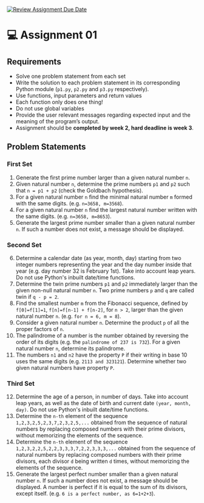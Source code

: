 [![Review Assignment Due Date](https://classroom.github.com/assets/deadline-readme-button-24ddc0f5d75046c5622901739e7c5dd533143b0c8e959d652212380cedb1ea36.svg)](https://classroom.github.com/a/iQ4XzY6h)
# :computer: Assignment 01

## Requirements
- Solve one problem statement from each set
- Write the solution to each problem statement in its corresponding Python module (`p1.py`, `p2.py` and `p3.py` respectively).
- Use functions, input parameters and return values
- Each function only does one thing!
- Do not use global variables
- Provide the user relevant messages regarding expected input and the meaning of the program’s output.
- Assignment should be **completed by week 2, hard deadline is week 3**.

## Problem Statements
### First Set
1. Generate the first prime number larger than a given natural number `n`.
2. Given natural number `n`, determine the prime numbers `p1` and `p2` such that `n = p1 + p2` (check the Goldbach hypothesis).
3. For a given natural number `n` find the minimal natural number `m` formed with the same digits. (e.g. `n=3658, m=3568`).
4. For a given natural number `n` find the largest natural number written with the same digits. (e.g. `n=3658, m=8653`).
5. Generate the largest prime number smaller than a given natural number `n`. If such a number does not exist, a message should be displayed.

### Second Set
6. Determine a calendar date (as year, month, day) starting from two integer numbers representing the year and the day number inside that year (e.g. day number 32 is February 1st). Take into account leap years. Do not use Python's inbuilt date/time functions.
7. Determine the twin prime numbers `p1` and `p2` immediately larger than the given non-null natural number `n`. Two prime numbers `p` and `q` are called twin if `q - p = 2`.
8. Find the smallest number `m` from the Fibonacci sequence, defined by `f[0]=f[1]=1`, `f[n]=f[n-1] + f[n-2]`, for `n > 2`, larger than the given natural number `n`. (e.g. `for n = 6, m = 8`).
9. Consider a given natural number `n`. Determine the product `p` of all the proper factors of `n`.
10. The palindrome of a number is the number obtained by reversing the order of its digits (e.g. the `palindrome of 237 is 732`). For a given natural number `n`, determine its palindrome.
11. The numbers `n1` and `n2` have the property `P` if their writing in base 10 uses the same digits (e.g. `2113 and 323121`). Determine whether two given natural numbers have property `P`.

### Third Set
12. Determine the age of a person, in number of days. Take into account leap years, as well as the date of birth and current date `(year, month, day)`. Do not use Python's inbuilt date/time functions.
13. Determine the `n-th`  element of the sequence `1,2,3,2,5,2,3,7,2,3,2,5,...` obtained from the sequence of natural numbers by replacing composed numbers with their prime divisors, without memorizing the elements of the sequence.
14. Determine the `n-th` element of the sequence `1,2,3,2,2,5,2,2,3,3,3,7,2,2,3,3,3,...` obtained from the sequence of natural numbers by replacing composed numbers with their prime divisors, each divisor `d` being written `d` times, without memorizing the elements of the sequence.
15. Generate the largest perfect number smaller than a given natural number `n`. If such a number does not exist, a message should be displayed. A number is perfect if it is equal to the sum of its divisors, except itself. (e.g.  `6 is a perfect number, as 6=1+2+3`).
